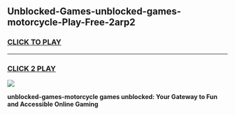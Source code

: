 
## Unblocked-Games-unblocked-games-motorcycle-Play-Free-2arp2
<h3>
<a href="https://premium76.site?title=unblocked-games-motorcycle&ref=19M">CLICK TO PLAY</a></h3>
<hr>

<h3>
<a href="https://premium76.site?title=unblocked-games-motorcycle&ref=19M">CLICK 2 PLAY</a>
  
</h3>

<a href="https://premium76.site?title=unblocked-games-motorcycle&ref=19M"><img src="https://clearcache.store/games.png"></a>


**unblocked-games-motorcycle games unblocked: Your Gateway to Fun and Accessible Online Gaming**
